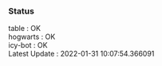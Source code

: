 ### Status


table : OK  
hogwarts : OK  
icy-bot : OK  
Latest Update : 2022-01-31 10:07:54.366091
